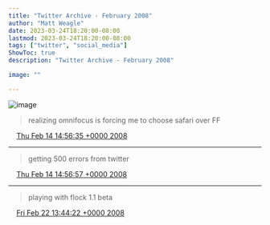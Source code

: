 ```yaml
---
title: "Twitter Archive - February 2008"
author: "Matt Weagle"
date: 2023-03-24T18:20:00-08:00
lastmod: 2023-03-24T18:20:00-08:00
tags: ["twitter", "social_media"]
ShowToc: true
description: "Twitter Archive - February 2008"

image: ""

---
```

![image](/sadtwitterbird3.jpg)


> realizing omnifocus is forcing me to choose safari over FF

<img src="./media/tweet.ico" width="12" /> [Thu Feb 14 14:56:35 +0000 2008](https://twitter.com/mweagle/status/711770232)

----

> getting 500 errors from twitter

<img src="./media/tweet.ico" width="12" /> [Thu Feb 14 14:56:57 +0000 2008](https://twitter.com/mweagle/status/711771782)

----

> playing with flock 1\.1 beta

<img src="./media/tweet.ico" width="12" /> [Fri Feb 22 13:44:22 +0000 2008](https://twitter.com/mweagle/status/743791112)